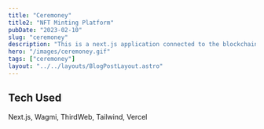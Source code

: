 ```yaml
---
title: "Ceremoney"
title2: "NFT Minting Platform"
pubDate: "2023-02-10"
slug: "ceremoney"
description: "This is a next.js application connected to the blockchain to mint NFTs on a marketplace."
hero: "/images/ceremoney.gif"
tags: ["ceremoney"]
layout: "../../layouts/BlogPostLayout.astro"
---
```


## Tech Used

Next.js, Wagmi, ThirdWeb, Tailwind, Vercel

